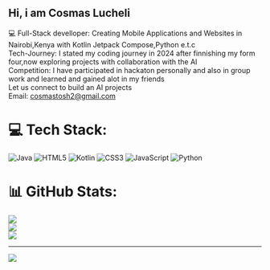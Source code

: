 ## Hi, i am Cosmas Lucheli 

💻 Full-Stack develloper: Creating Mobile Applications and Websites in Nairobi,Kenya with Kotlin Jetpack Compose,Python e.t.c <br>
Tech-Journey: I stated my coding journey in 2024 after finnishing my form four,now exploring projects with collaboration with the AI <br>
Competition: I have participated in hackaton personally and also in group work and learned and gained alot in my friends<br>
Let us connect to build an AI projects<br>
Email: cosmastosh2@gmail.com<br>



# 💻 Tech Stack:
![Java](https://img.shields.io/badge/java-%23ED8B00.svg?style=for-the-badge&logo=openjdk&logoColor=white) ![HTML5](https://img.shields.io/badge/html5-%23E34F26.svg?style=for-the-badge&logo=html5&logoColor=white) ![Kotlin](https://img.shields.io/badge/kotlin-%237F52FF.svg?style=for-the-badge&logo=kotlin&logoColor=white) ![CSS3](https://img.shields.io/badge/css3-%231572B6.svg?style=for-the-badge&logo=css3&logoColor=white) ![JavaScript](https://img.shields.io/badge/javascript-%23323330.svg?style=for-the-badge&logo=javascript&logoColor=%23F7DF1E) ![Python](https://img.shields.io/badge/python-3670A0?style=for-the-badge&logo=python&logoColor=ffdd54)
# 📊 GitHub Stats:
![](https://github-readme-stats.vercel.app/api?username=cosmas-lucheli&theme=merko&hide_border=false&include_all_commits=false&count_private=false)<br/>
![](https://nirzak-streak-stats.vercel.app/?user=cosmas-lucheli&theme=merko&hide_border=false)<br/>
![](https://github-readme-stats.vercel.app/api/top-langs/?username=cosmas-lucheli&theme=merko&hide_border=false&include_all_commits=false&count_private=false&layout=compact)

---
[![](https://visitcount.itsvg.in/api?id=cosmas-lucheli&icon=0&color=0)](https://visitcount.itsvg.in)

<!-- Proudly created with GPRM ( https://gprm.itsvg.in ) -->

